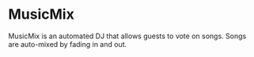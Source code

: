 # MusicMix

MusicMix is an automated DJ that allows guests to vote on songs. Songs are auto-mixed by fading in and out.
